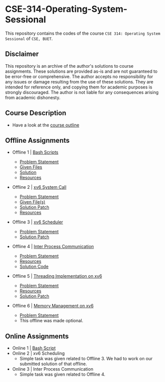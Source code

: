 # CSE-314-Operating-System-Sessional

This repository contains the codes of the course `CSE 314: Operating System Sessional` of `CSE, BUET`. 

## Disclaimer

This repository is an archive of the author's solutions to course assignments. These solutions are provided as-is and are not guaranteed to be error-free or comprehensive. The author accepts no responsibility for any issues or damage resulting from the use of these solutions. They are intended for reference only, and copying them for academic purposes is strongly discouraged. The author is not liable for any consequences arising from academic dishonesty.

## Course Description
- Have a look at the [course outline](/Course%20Outline.pdf)

## Offline Assignments
- Offline 1 | [Bash Scripts](/Offline%201%20|%20Bash%20Script/)
    - [Problem Statement](/Offline%201%20|%20Bash%20Script/Offline-1-spec.pdf)
    - [Given Files](/Offline%201%20|%20Bash%20Script/Assignment%20Files/)
    - [Solution](/Offline%201%20|%20Bash%20Script/organize.sh)
    - [Resources](/Offline%201%20|%20Bash%20Script/Resources/)

- Offline 2 | [xv6 System Call](/Offline%202%20|%20xv6%20System%20Call/)
    - [Problem Statement](/Offline%202%20|%20xv6%20System%20Call/Offline-2-spec.pdf)
    - [Given File(s)](/Offline%202%20|%20xv6%20System%20Call/trace.c)
    - [Solution Patch](/Offline%202%20|%20xv6%20System%20Call/1905095.patch)
    - [Resources](/Offline%202%20|%20xv6%20System%20Call/Resources/)

- Offline 3 | [xv6 Scheduler](/Offline%203%20|%20Scheduling/)
    - [Problem Statement](/Offline%203%20|%20Scheduling/Offline-3-specs.pdf)
    - [Solution Patch](/Offline%203%20|%20Scheduling/1905095.patch)

- Offline 4 | [Inter Process Communication](/Offline%204%20|%20Inter%20Process%20Communication/)
    - [Problem Statement](/Offline%204%20|%20Inter%20Process%20Communication/IPC%20Offline%20Specs.pdf)
    - [Resources](/Offline%204%20|%20Inter%20Process%20Communication/Resources/)
    - [Solution Code](/Offline%204%20|%20Inter%20Process%20Communication/1905095.cpp)

- Offline 5 | [Threading Implementation on xv6](/Offline%205%20|%20Threading%20Implementation%20on%20xv6/)
    - [Problem Statement](/Offline%205%20|%20Threading%20Implementation%20on%20xv6/Specs%20Threading%20Offline.pdf)
    - [Resources](/Offline%205%20|%20Threading%20Implementation%20on%20xv6/Resources/)
    - [Solution Patch](/Offline%205%20|%20Threading%20Implementation%20on%20xv6/1905095.patch)

- Offline 6 | [Memory Management on xv6](/Offline%206%20|%20Memoery%20Management/)
    - [Problem Statement](/Offline%206%20|%20Memoery%20Management/Offline%206_%20xv6%20Memory%20Management.pdf)
    - This offline was made optional. 

## Online Assignments

- Online 1 | [Bash Script](/Online%201%20|%20Bash%20Script/)
- Online 2 | xv6 Scheduling 
    - Simple task was given related to Offline 3. We had to work on our submitted solution of that offline.
- Online 3 | Inter Process Communication
    - Simple task was given related to Offline 4.
